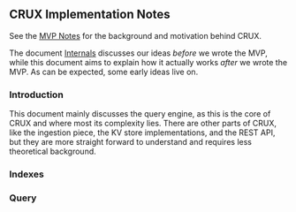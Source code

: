 ## CRUX Implementation Notes

See the [MVP Notes](mvp.md) for the background and motivation behind
CRUX.

The document [Internals](internals.md) discusses our ideas *before* we
wrote the MVP, while this document aims to explain how it actually
works *after* we wrote the MVP. As can be expected, some early ideas
live on.

### Introduction

This document mainly discusses the query engine, as this is the core
of CRUX and where most its complexity lies. There are other parts of
CRUX, like the ingestion piece, the KV store implementations, and the
REST API, but they are more straight forward to understand and
requires less theoretical background.

### Indexes

### Query
